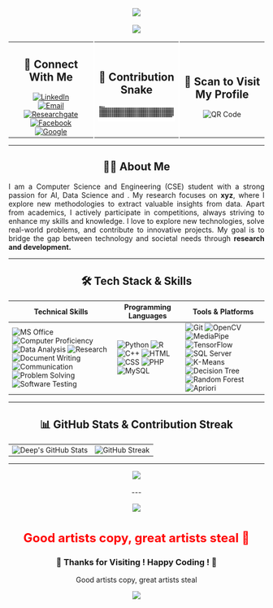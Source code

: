 <div align="center">
<!-- Typing Animation at the Top -->
<p align="center">
  <img src="https://readme-typing-svg.herokuapp.com?size=24&duration=1&color=FF0000&center=true&vCenter=true&multiline=true&width=500&height=50&lines=Welcome+to+My+GitHub+!+🥂" />
</p>
<!-- Another Typing Animation Below -->
<p align="center">
  <img src="https://readme-typing-svg.herokuapp.com?size=24&duration=3000&color=00FF00&center=true&vCenter=true&multiline=true&width=800&height=50&lines=👋+Hi,+I'm+Sudeep+Mondal+Deep+!;" />
</p>
  
<table width="100%" style="border-collapse: collapse;">
  <tr>
    <!-- Left Side: Connect With Me -->
    <td align="center" style="width: 33.33%; border-right: 2px solid #ffffff;">
      <h2>🤝 Connect With Me</h2>    
      <a href="https://www.linkedin.com/in/smdeep/">
        <img src="https://img.shields.io/badge/-LinkedIn-0077B5?style=flat&logo=linkedin&logoColor=white" alt="LinkedIn">
      </a>
      <br>
      <a href="smdeep137@gmail.com">
        <img src="https://img.shields.io/badge/-Email-D14836?style=flat&logo=gmail&logoColor=white" alt="Email">
      </a>
      <br>
      <a href="https://www.researchgate.net/profile/Sudeep-Mondal-Deep">
        <img src="https://img.shields.io/badge/-Researchgate-D14836?style=flat&logo=researchgate&logoColor=white" alt="Researchgate">
      </a>
      <br>
      <a href="https://www.facebook.com/sudeepmondaldeep/">
        <img src="https://img.shields.io/badge/-Facebook-1877F2?style=flat&logo=facebook&logoColor=white" alt="Facebook">
      </a>
      <br>
      <a href="https://sites.google.com/view/sudeepmondaldeep/home">
        <img src="https://img.shields.io/badge/-Google-D14836?style=flat&logo=google&logoColor=white" alt="Google">
      </a>
    </td>
    <!-- Center: Contribution Snake -->
    <td align="center" style="width: 33.33%; border-right: 2px solid #ffffff;">
      <h2>🐍 Contribution Snake</h2>
      <img src="https://github.com/sudeepmondal/sudeepmondal/blob/main/dist/github-contribution-grid-snake-dark.svg">
    </td>
    <!-- Right Side: Scan to Visit My Profile -->
    <td align="center" style="width: 33.33%;">
      <h2>📱 Scan to Visit My Profile</h2>
      <img src="https://api.qrserver.com/v1/create-qr-code/?size=145x145&data=https://github.com/sudeepmondal" alt="QR Code" width="150">
    </td>
  </tr>
</table>

---
## 🧑‍💻 **About Me**  

  <p align="justify">
I am a Computer Science and Engineering (CSE) student with a strong passion for AI, Data Science and . My research focuses on <b>xyz</b>, where I explore new methodologies to extract valuable insights from data. Apart from academics, I actively participate in competitions, always striving to enhance my skills and knowledge. I love to explore new technologies, solve real-world problems, and contribute to innovative projects. My goal is to bridge the gap between technology and societal needs through <b>research and development.</b>  
  </p>
  
---
## 🛠️ **Tech Stack & Skills**  

| **Technical Skills** | **Programming Languages** | **Tools & Platforms** |
|----------------------|--------------------------|----------------------|
| ![MS Office](https://img.shields.io/badge/-MS%20Office-D83B01?style=flat&logo=microsoft-office&logoColor=white) ![Computer Proficiency](https://img.shields.io/badge/-Computer%20Proficiency-0078D4?style=flat&logo=windows&logoColor=white) ![Data Analysis](https://img.shields.io/badge/-Data%20Analysis-1F70C1?style=flat&logo=tableau&logoColor=white) ![Research](https://img.shields.io/badge/-Research-FF6F00?style=flat&logo=google-scholar&logoColor=white) ![Document Writing](https://img.shields.io/badge/-Document%20Writing-02569B?style=flat&logo=microsoft-word&logoColor=white) ![Communication](https://img.shields.io/badge/-Communication-ff4081?style=flat&logo=wechat&logoColor=white) ![Problem Solving](https://img.shields.io/badge/-Problem%20Solving-0A66C2?style=flat&logo=thinkpad&logoColor=white) ![Software Testing](https://img.shields.io/badge/-Software%20Testing-5A67D8?style=flat&logo=testing-library&logoColor=white) | ![Python](https://img.shields.io/badge/-Python-3776AB?style=flat&logo=python&logoColor=white) ![R](https://img.shields.io/badge/-R-276DC3?style=flat&logo=r&logoColor=white) ![C++](https://img.shields.io/badge/-C++-00599C?style=flat&logo=c%2B%2B&logoColor=white) ![HTML](https://img.shields.io/badge/-HTML-E34F26?style=flat&logo=html&logoColor=white) ![CSS](https://img.shields.io/badge/-CSS-1572B6?style=flat&logo=css&logoColor=white) ![PHP](https://img.shields.io/badge/-PHP-E34F26?style=flat&logo=php&logoColor=white) ![MySQL](https://img.shields.io/badge/-MySQL-4479A1?style=flat&logo=mysql&logoColor=white) | ![Git](https://img.shields.io/badge/-Git-F05032?style=flat&logo=git&logoColor=white) ![OpenCV](https://img.shields.io/badge/-OpenCV-5C3EE8?style=flat&logo=opencv&logoColor=white) ![MediaPipe](https://img.shields.io/badge/-MediaPipe-FF4500?style=flat&logo=google&logoColor=white) ![TensorFlow](https://img.shields.io/badge/-TensorFlow-FF6F00?style=flat&logo=tensorflow&logoColor=white) ![SQL Server](https://img.shields.io/badge/-SQL%20Server-CC2927?style=flat&logo=microsoft-sql-server&logoColor=white) ![K-Means](https://img.shields.io/badge/-K%20Means-00CED1?style=flat&logo=google&logoColor=white) ![Decision Tree](https://img.shields.io/badge/-Decision%20Tree-008000?style=flat&logo=scikitlearn&logoColor=white) ![Random Forest](https://img.shields.io/badge/-Random%20Forest-6A5ACD?style=flat&logo=scikitlearn&logoColor=white) ![Apriori](https://img.shields.io/badge/-Apriori-006400?style=flat&logo=apache-spark&logoColor=white)|

---

## 📊 **GitHub Stats & Contribution Streak**  
<div align="center">
  <table>
    <tr>
      <td><img src="https://github-readme-stats.vercel.app/api?username=sudeepmondal&show_icons=true&theme=radical" alt="Deep's GitHub Stats"></td>
      <td><img src="https://streak-stats.demolab.com/?user=sudeepmondal&theme=radical" alt="GitHub Streak"></td>
    </tr>
  </table>
</div>

---
<p align="center">
  <img src="https://readme-typing-svg.herokuapp.com?size=24&duration=1&color=FF0000&center=true&vCenter=true&multiline=true&width=500&height=50&lines= Good+artists+copy+,+great+artists+steal+🥂" />
</p>
---

<p align="center">
  <img src="https://readme-typing-svg.herokuapp.com?size=24&pause=100&color=FF0000&center=true&vCenter=true&width=600&height=50&lines=Good+artists+copy,+great+artists+steal+🥂" />
</p>

<style>
  @keyframes blinkRGB {
    0% { color: red; }
    33% { color: green; }
    66% { color: blue; }
    100% { color: red; }
  }

  h2.blink {
    font-size: 24px;
    font-weight: bold;
    text-align: center;
    animation: blinkRGB 1s infinite;
  }
</style>

<h2 class="blink">Good artists copy, great artists steal 🥂</h2>


### 🎉 **Thanks for Visiting ! Happy Coding ! 🚀**
Good artists copy, great artists steal

<p align="center">
  <img src="https://raw.githubusercontent.com/your-username/your-repo/main/blinking_text.gif" width="600">
</p>

